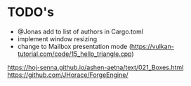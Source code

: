 # TODO's

- @Jonas add to list of authors in Cargo.toml
- implement window resizing
- change to Mailbox presentation mode (https://vulkan-tutorial.com/code/15_hello_triangle.cpp)

https://hoj-senna.github.io/ashen-aetna/text/021_Boxes.html
https://github.com/JHorace/ForgeEngine/
